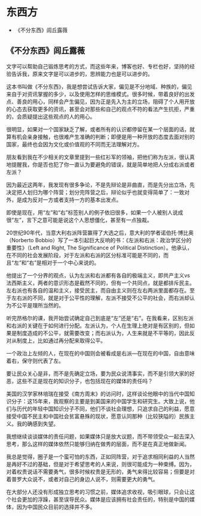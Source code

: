 # 东西方

<!-- MarkdownTOC -->

- 《不分东西》闾丘露薇

<!-- /MarkdownTOC -->


## 《不分东西》闾丘露薇

文字可以帮助自己锻炼思考的方式，而这些年来，博客也好、专栏也好，坚持的经验告诉我，原来文字是可以进步的，思辨能力也是可以进步的。

这本书叫做《不分东西》，我是想尝试告诉大家，偏见是不分地域、种族的，偏见来自于对资讯掌握的多少，以及使用怎样的思维模式。很多时候，带着良好的出发点、善良的用心，同样会产生偏见，因为正是先入为主的立场，阻碍了个人用开放的心态去获取更多的资讯，甚至会对那些和自己的观点不符的看法产生抗拒，严重的，会质疑提出这些观点的人的用心。

很明显，如果对一个国家缺乏了解，或者所有的认识都停留在某一个层面的话，就算有机会亲身接触，也很难产生准确的判断；即便是用一种开放的态度去面对别的国家，最终也会因为文化或价值观的不同而无法理解对方。

朋友看到我在不少相关的文章里提到一些红衫军的领袖，把他们称为左派，很认真地提醒我，你是否也犯了你一直认为要避免的错误，就是简单地把人分成右派或者左派？

因为最近这两年，我发现有很多争论，不是先辩论是非曲直，而是先分出立场，先决定把人划归为哪个阵营；划分完阵营之后，辩论似乎也就变得简单了：一致对外，是成为反对一方或者支持一方的基本出发点。

即使是现在，用“左”和“右”标签别人的例子依旧很多，如果一个人被别人说成很“左”，言下之意可能是说这个人思想僵化，甚至有一点独裁。

20世纪90年代，当意大利右派阵营赢得了大选之后，意大利的学者诺伯托·博比奥（Norberto Bobbio）写了一本引起巨大反响的书：《左派和右派：政治学区分的重要性》（Left and Right, The Significance of Political Distinction）。他承认，在不同的社会发展阶段，对于左派和右派的区分标准可能是不同的，而且“左”和“右”是相对于一个中心来说的。

他提出了一个分界的观点，认为左派和右派都有各自的极端主义，即共产主义vs法西斯主义，两者的意识形态是截然不同的，但有一个共同点，就是都排斥民主。左右派也有各自的温和主义，接受民主，而自由主义则在左右两派里面都存在。至于左右派的不同，就是对于公平性的理解，左派不接受不公平的社会，而右派却认为不公平是理所当然的。


听完昂格尔的课，我开始尝试确定自己到底是“左”还是“右”。在我看来，区别左派和右派的关键在于如何进行分配。左派认为，个人在生理上绝对是有区别的，但如果是制度造成的不公平，就需要改变；而右派认为，人生来就是不平等的，因此反对从制度上，比如通过再分配来取得公平。

一个政治上左倾的人，在现在的中国则会被看成是右派—在现在的中国，自由意味着右，保守则代表了左。

要让民众关心是非，而不是先确定立场，要为民众说清事实，而不是引领大家的好恶，这些不正是现在的知识分子，也包括现在的媒体的责任吗？

美国的汉学家林培瑞在接受《南方周末》的访问时，这样谈论他眼中的当代中国知识分子：这15年来，我观察的主要是到美国来的中国学生和研究生。大致上说，他们与历代的年轻中国知识分子不同，他们不谈社会理想，只追求自己的利益，愿意接受中国不民主和中国社会贫富悬殊的现状，愿意认同那种（比较狭隘的）民族主义。我的确感到失望。

我想继续谈谈媒体的责任问题，如果媒体只是放大议题，而不带领受众一起去深入思考，那么这样的媒体依然只能够归纳在做秀的层面，而不是在真正地做新闻。

我总是觉得，圈子是一个蛮可怕的东西，正如同阵营，对于追求相同利益的人当然是再好不过的基础，但是对于希望思考的人来说，则很可能成为一种束缚。因为，对着权贵说话不需要勇气，很多时候权贵是无形的，勇气来得比较容易；但要是对着普罗大众说不，或者对自己的身边人说不，则需要更大的勇气。

在大部分人还没有形成独立思考的习惯之前，媒体追求收视，吸引眼球，只会让这个社会更加的浮躁，甚至误导民众。媒体是应该拥有社会责任的，特别是中国的媒体，因为中国民众目前的选择并不多。
